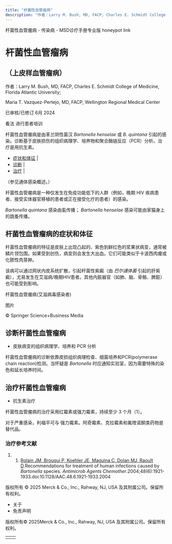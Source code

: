 ```yaml
---
title: "杆菌性血管瘤病"
description: "作者：Larry M. Bush, MD, FACP, Charles E. Schmidt College of Medicine, Florida Atlantic University;"
---
```


﻿杆菌性血管瘤病 \- 传染病 \- MSD诊疗手册专业版 honeypot link

# 杆菌性血管瘤病

## （上皮样血管瘤病）

作者：Larry M. Bush, MD, FACP, Charles E. Schmidt College of Medicine, Florida Atlantic University;

Maria T. Vazquez-Pertejo, MD, FACP, Wellington Regional Medical Center

已审核/已修订 6月 2024

看法 进行患者培训

杆菌性血管瘤病是由革兰阴性菌汉 _Bartonella henselae_ 或 _B. quintana_ 引起的感染。诊断基于皮肤损伤的组织病理学、培养物和聚合酶链反应（PCR）分析。治疗是用抗生素。

- [症状和体征](#症状和体征_v91504878_zh) \|
- [诊断](#诊断_v91504888_zh) \|
- [治疗](#治疗_v91504896_zh) \|

（参见通体感染概述。）

杆菌性血管瘤病是一种仅发生在免疫功能低下的人群（例如，晚期 HIV 疾病患者、接受实体器官移植的患者或正在接受化疗的患者）的感染。

_Bartonella quintana_ 感染由虱传播； _Bartonella henselae_ 感染可能由家猫身上的跳蚤传播。

## 杆菌性血管瘤病的症状和体征

杆菌性血管瘤病的特征是皮肤上出现凸起的、紫色到鲜红色的浆果状病变，通常被鳞片领包围。如果受到创伤，病变则会发生大出血。它们可能类似于卡波西肉瘤或化脓性肉芽肿。

该病可以通过网状内皮系统扩散，引起杆菌性紫癜（由 _巴尔通体菌_ 引起的肝紫癜），尤易发生在艾滋病/晚期HIV患者。其他内脏器官（如肺、脑、骨骼、脾脏）也可能受到影响。

杆菌性血管瘤病(艾滋病毒感染者)



图片

© Springer Science+Business Media

## 诊断杆菌性血管瘤病

- 皮肤病变的组织病理学、培养和 PCR 分析


杆菌性血管瘤病的诊断依靠皮损组织病理检查、细菌培养和PCR(polymerase chain reaction)检测。当怀疑是 _Bartonella_ 时应通知实验室，因为需要特殊的染色和延长培养时间。

## 治疗杆菌性血管瘤病

- 抗生素治疗


杆菌性血管瘤病的治疗采用红霉素或强力霉素，持续至少 3 个月（1）。

对于严重感染，利福平可与 强力霉素。阿奇霉素、克拉霉素和氟喹诺酮类药物是替代品。

### 治疗参考文献

1. 1. [Rolain JM, Brouqui P, Koehler JE, Maguina C, Dolan MJ, Raoult D](https://www.ncbi.nlm.nih.gov/pmc/articles/PMC415619/).Recommendations for treatment of human infections caused by _Bartonella_ species. _Antimicrob Agents Chemother_.2004;48(6):1921-1933.doi:10.1128/AAC.48.6.1921-1933.2004




版权所有 © 2025
Merck & Co., Inc., Rahway, NJ, USA 及其附属公司。保留所有权利。

- 关于
- 免责声明

版权所有© 2025Merck & Co., Inc., Rahway, NJ, USA 及其附属公司。保留所有权利。

|     |     |
| --- | --- |
|  |  |